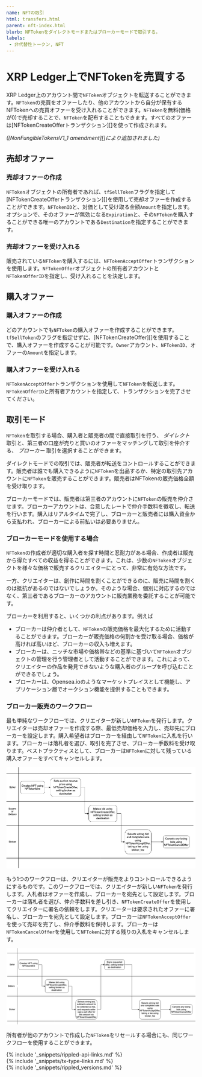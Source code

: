 ```yaml
---
name: NFTの取引
html: transfers.html
parent: nft-index.html
blurb: NFTokenをダイレクトモードまたはブローカーモードで取引する。
labels:
 - 非代替性トークン, NFT
---
```


# XRP Ledger上でNFTokenを売買する

XRP Ledger上のアカウント間で`NFToken`オブジェクトを転送することができます。`NFToken`の売買をオファーしたり、他のアカウントから自分が保有するNFTokenへの売買オファーを受け入れることができます。`NFToken`を無料(価格が0)で売却することで、`NFToken`を配布することもできます。すべてのオファーは[NFTokenCreateOfferトランザクション][]を使って作成されます。

_([NonFungibleTokensV1_1 amendment][]により追加されました)_

## 売却オファー


### 売却オファーの作成

`NFToken`オブジェクトの所有者であれば、`tfSellToken`フラグを指定して[NFTokenCreateOfferトランザクション][]を使用して売却オファーを作成することができます。`NFTokenID`と、対価として受け取る金額`Amount`を指定します。オプションで、そのオファーが無効になる`Expiration`と、その`NFToken`を購入することができる唯一のアカウントである`Destination`を指定することができます。


### 売却オファーを受け入れる

販売されている`NFToken`を購入するには、`NFTokenAcceptOffer`トランザクションを使用します。`NFTokenOffer`オブジェクトの所有者アカウントと`NFTokenOfferID`を指定し、受け入れることを決定します。


## 購入オファー


### 購入オファーの作成

どのアカウントでも`NFToken`の購入オファーを作成することができます。`tfSellToken`のフラグを指定せずに、[NFTokenCreateOffer][]を使用することで、購入オファーを作成することが可能です。`Owner`アカウント、`NFTokenID`、オファーの`Amount`を指定します。


### 購入オファーを受け入れる

`NFTokenAcceptOffer`トランザクションを使用して`NFToken`を転送します。`NFTokenOfferID`と所有者アカウントを指定して、トランザクションを完了させてください。


## 取引モード

`NFToken`を取引する場合、購入者と販売者の間で直接取引を行う、 _ダイレクト_ 取引と、第三者の口座が売りと買いのオファーをマッチングして取引を仲介する、 _ブローカー_ 取引を選択することができます。

ダイレクトモードでの取引では、販売者が転送をコントロールすることができます。販売者は誰でも購入できるように`NFToken`を出品するか、特定の取引先アカウントに`NFToken`を販売することができます。販売者はNFTokenの販売価格全額を受け取ります。

ブローカーモードでは、販売者は第三者のアカウントに`NFToken`の販売を仲介させます。ブローカーアカウントは、合意したレートで仲介手数料を徴収し、転送を行います。購入はリアルタイムで完了し、ブローカーと販売者には購入資金から支払われ、ブローカーによる前払いは必要ありません。


### ブローカーモードを使用する場合

`NFToken`の作成者が適切な購入者を探す時間と忍耐力がある場合、作成者は販売から得たすべての収益を得ることができます。これは、少数の`NFToken`オブジェクトを様々な価格で販売するクリエイターにとって、非常に有効な方法です。

一方、クリエイターは、創作に時間を割くことができるのに、販売に時間を割くのは抵抗があるのではないでしょうか。そのような場合、個別に対応するのではなく、第三者であるブローカーのアカウントに販売業務を委託することが可能です。

ブローカーを利用すると、いくつかの利点があります。例えば

* ブローカーは仲介者として、`NFToken`の販売価格を最大化するために活動することができます。ブローカーが販売価格の何割かを受け取る場合、価格が高ければ高いほど、ブローカーの収入も増えます。
* ブローカーは、ニッチな市場や価格帯などの基準に基づいて`NFToken`オブジェクトの管理を行う管理者として活動することができます。これによって、クリエイターの作品を発見できないような購入者のグループを呼び込むことができるでしょう。
* ブローカーは、Opensea.ioのようなマーケットプレイスとして機能し、アプリケーション層でオークション機能を提供することもできます。


### ブローカー販売のワークフロー

最も単純なワークフローでは、クリエイターが新しい`NFToken`を発行します。クリエイターは売却オファーを作成する際、最低売却価格を入力し、売却先にブローカーを設定します。購入希望者はブローカーを経由して`NFToken`に入札を行います。ブローカーは落札者を選び、取引を完了させ、ブローカー手数料を受け取ります。ベストプラクティスとして、ブローカーは`NFToken`に対して残っている購入オファーをすべてキャンセルします。


![Brokered Mode with Reserve](img/nft-brokered-mode-with-reserve.png)


もう1つのワークフローは、クリエイターが販売をよりコントロールできるようにするものです。このワークフローでは、クリエイターが新しい`NFToken`を発行します。入札者はオファーを作成し、ブローカーを宛先として設定します。ブローカーは落札者を選び、仲介手数料を差し引き、`NFTokenCreateOffer`を使用してクリエイターに署名の依頼をします。クリエーターは要求されたオファーに署名し、ブローカーを宛先として設定します。ブローカーは`NFTokenAcceptOffer`を使って売却を完了し、仲介手数料を保持します。ブローカーは`NFTokenCancelOffer`を使用して`NFToken`に対する残りの入札をキャンセルします。


![Brokered Mode without Reserve](img/nft-brokered-mode-without-reserve.png)


所有者が他のアカウントで作成した`NFToken`をリセールする場合にも、同じワークフローを使用することができます。


<!--{# common link defs #}-->
{% include '_snippets/rippled-api-links.md' %}			
{% include '_snippets/tx-type-links.md' %}			
{% include '_snippets/rippled_versions.md' %}
